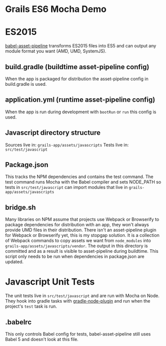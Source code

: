 # Grails ES6 Mocha Demo

# ES2015
[babel-asset-pipeline](https://github.com/errbuddy/babel-asset-pipeline) transforms ES2015 files into ES5 and can output any module format you want (AMD, UMD, SystemJS).

## build.gradle (buildtime asset-pipeline config)
When the app is packaged for distribution the asset-pipeline config in build.gradle is used.

## application.yml (runtime asset-pipeline config)
When the app is run during development with `bootRun` or `run` this config is used.

## Javascript directory structure
Sources live in: `grails-app/assets/javascripts`
Tests live in: `src/test/javascript`

## Package.json
This tracks the NPM dependencies and contains the test command. The test command runs Mocha with the Babel compiler and sets NODE_PATH so tests in `src/test/javascript` can import modules that live in `grails-app/assets/javascripts`

## bridge.sh
Many libraries on NPM assume that projects use Webpack or Browserify to package dependencies for distribution with an app, they won't always provide UMD files in their distribution. There isn't an asset-pipeline plugin for Webpack or Browserify yet, this is my stopgap solution. It is a collection of Webpack commands to copy assets we want from `node_modules` into `grails-app/assets/javascripts/vendor`. The output in this directory is committed and as a result is visible to asset-pipeline during buildtime. This script only needs to be run when dependencies in package.json are updated.

# Javascript Unit Tests
The unit tests live in `src/test/javascript` and are run with Mocha on Node. They hook into gradle tasks with [gradle-node-plugin](https://github.com/srs/gradle-node-plugin) and run when the project's `test` task is run.

## .babelrc
This only controls Babel config for tests, babel-asset-pipeline still uses Babel 5 and doesn't look at this file.
